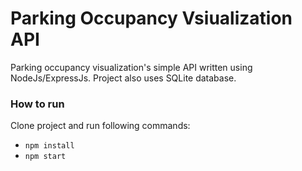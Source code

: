 # Parking Occupancy Vsiualization API

Parking occupancy visualization's simple API written using NodeJs/ExpressJs. Project also uses SQLite database.
### How to run
Clone project and run following commands:
- `npm install`
- `npm start`
